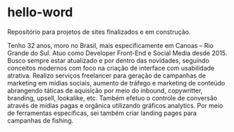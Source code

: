# hello-word
Repositório para projetos de sites finalizados e em construção.

 Tenho 32 anos, moro no Brasil, mais especificamente em Canoas – Rio Grande do Sul. Atuo como Developer Front-End e Social Media desde 2015. Busco sempre estar atualizado e por dentro das novidades, seguindo conceitos modernos com foco na criação de interface com usabilidade atrativa. Realizo serviços freelancer para geração de campanhas de marketing em mídias sociais, aumento de tráfego e marketing de conteúdo abrangendo táticas de aquisição por meio do inbound, copywritter, branding, upsell, lookalike, etc. Também efetuo o controle de conversão através de mídias pagas e orgânica utilizando gráficos analytics. Por meio de ferramentas específicas, sei também criar landing pages para campanhas de fishing.

